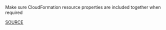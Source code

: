 Make sure CloudFormation resource properties are included together when required

[SOURCE](https://github.com/aws-cloudformation/cfn-python-lint)
